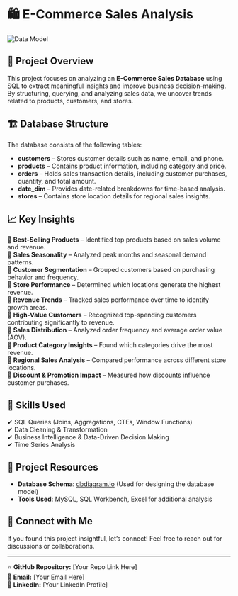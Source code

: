 # 🛍️ E-Commerce Sales Analysis  

![Data Model](./data_model.png)  

## 📌 Project Overview  

This project focuses on analyzing an **E-Commerce Sales Database** using SQL to extract meaningful insights and improve business decision-making.  
By structuring, querying, and analyzing sales data, we uncover trends related to products, customers, and stores.  

## 🏗️ Database Structure  

The database consists of the following tables:  

- **customers** – Stores customer details such as name, email, and phone.  
- **products** – Contains product information, including category and price.  
- **orders** – Holds sales transaction details, including customer purchases, quantity, and total amount.  
- **date_dim** – Provides date-related breakdowns for time-based analysis.  
- **stores** – Contains store location details for regional sales insights.  

## 📈 Key Insights  

🔹 **Best-Selling Products** – Identified top products based on sales volume and revenue.  
🔹 **Sales Seasonality** – Analyzed peak months and seasonal demand patterns.  
🔹 **Customer Segmentation** – Grouped customers based on purchasing behavior and frequency.  
🔹 **Store Performance** – Determined which locations generate the highest revenue.  
🔹 **Revenue Trends** – Tracked sales performance over time to identify growth areas.  
🔹 **High-Value Customers** – Recognized top-spending customers contributing significantly to revenue.  
🔹 **Sales Distribution** – Analyzed order frequency and average order value (AOV).  
🔹 **Product Category Insights** – Found which categories drive the most revenue.  
🔹 **Regional Sales Analysis** – Compared performance across different store locations.  
🔹 **Discount & Promotion Impact** – Measured how discounts influence customer purchases.  

## 🚀 Skills Used  

✔ SQL Queries (Joins, Aggregations, CTEs, Window Functions)  
✔ Data Cleaning & Transformation  
✔ Business Intelligence & Data-Driven Decision Making  
✔ Time Series Analysis  

## 📂 Project Resources  

- **Database Schema**: [dbdiagram.io](https://dbdiagram.io) (Used for designing the database model)  
- **Tools Used**: MySQL, SQL Workbench, Excel for additional analysis  

## 🔗 Connect with Me  

If you found this project insightful, let’s connect! Feel free to reach out for discussions or collaborations.  

---
  
⭐ **GitHub Repository:** [Your Repo Link Here]  
📧 **Email:** [Your Email Here]  
💼 **LinkedIn:** [Your LinkedIn Profile]  
